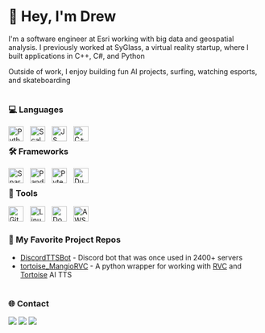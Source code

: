 # 🌊 Hey, I'm Drew
I'm a software engineer at Esri working with big data and geospatial analysis. I previously worked at SyGlass, a virtual reality startup, where I built applications in C++, C#, and Python

Outside of work, I enjoy building fun AI projects, surfing, watching esports, and skateboarding

#

### 💻 Languages
<img align="left" alt="Python" width="30px" style="padding-right:10px;" src="https://cdn.jsdelivr.net/gh/devicons/devicon/icons/python/python-original.svg" />
<img align="left" alt="Scala" width="30px" style="padding-right:10px;" src="https://cdn.jsdelivr.net/gh/devicons/devicon@latest/icons/scala/scala-original-wordmark.svg" />
<img align="left" alt="JS" width="30px" style="padding-right:10px;" src="https://cdn.jsdelivr.net/gh/devicons/devicon@latest/icons/javascript/javascript-original.svg" />
<img align="left" alt="C++" width="30px" style="padding-right:10px;" src="https://cdn.jsdelivr.net/gh/devicons/devicon/icons/cplusplus/cplusplus-original.svg" />
<br />

### 🛠️ Frameworks
<img align="left" alt="Spark" width="30px" style="padding-right:10px;" src="https://cdn.jsdelivr.net/gh/devicons/devicon@latest/icons/apachespark/apachespark-original-wordmark.svg" />
<img align="left" alt="Pandas" width="30px" style="padding-right:10px;" src="https://cdn.jsdelivr.net/gh/devicons/devicon@latest/icons/pandas/pandas-original-wordmark.svg" />
<img align="left" alt="Pytest" width="30px" style="padding-right:10px;" src="https://cdn.jsdelivr.net/gh/devicons/devicon@latest/icons/pytest/pytest-original-wordmark.svg" />
<img align="left" alt="DuckDB" width="30px" style="padding-right:10px;" src="https://upload.wikimedia.org/wikipedia/commons/4/40/DuckDB_logo.svg" />
<br />

### 🧰 Tools
<img align="left" alt="Git" width="30px" style="padding-right:10px;" src="https://cdn.jsdelivr.net/gh/devicons/devicon/icons/git/git-original.svg" />
<img align="left" alt="Linux" width="30px" style="padding-right:10px;" src="https://cdn.jsdelivr.net/gh/devicons/devicon/icons/linux/linux-original.svg" />
<img align="left" alt="Docker" width="30px" style="padding-right:10px;" src="https://cdn.jsdelivr.net/gh/devicons/devicon/icons/docker/docker-original.svg" />
<img align="left" alt="AWS" width="30px" style="padding-right:10px;" src="https://cdn.jsdelivr.net/gh/devicons/devicon/icons/amazonwebservices/amazonwebservices-plain-wordmark.svg" />
<br />

#

### 📂 My Favorite Project Repos
* <a href="https://github.com/DrewScatterday/DiscordTTSBot">DiscordTTSBot</a> - Discord bot that was once used in 2400+ servers
* <a href="https://github.com/DrewScatterday/tortoise_MangioRVC">tortoise_MangioRVC</a> - A python wrapper for working with [RVC](https://github.com/Mangio621/Mangio-RVC-Fork) and [Tortoise](https://github.com/neonbjb/tortoise-tts) AI TTS 

#

### 🌐 Contact 
<a href="mailto:drewscatterday@gmail.com"><img src="https://img.shields.io/badge/Gmail-D14836?style=for-the-badge&logo=gmail&logoColor=white"></a> <a href="https://www.linkedin.com/in/drewscatterday/"><img src="https://img.shields.io/badge/LinkedIn-0077B5?style=for-the-badge&logo=linkedin&logoColor=white"></a> <a href="https://drewscatterday.com"><img src="https://img.shields.io/badge/portfolio-0A0A0A?style=for-the-badge&logo=dev.to&logoColor=white"></a> 
